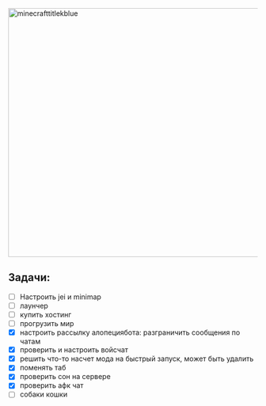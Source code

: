 <img width="2048" height="503" alt="minecrafttitlekblue" src="https://github.com/user-attachments/assets/5877a099-86fb-4bd9-bdd6-ad9626fe9309" />

## Задачи:
- [ ] Настроить jei и minimap
- [ ] лаунчер
- [ ] купить хостинг
- [ ] прогрузить мир
- [X] настроить рассылку алопециябота: разграничить сообщения по чатам
- [X] проверить и настроить войсчат
- [X] решить что-то насчет мода на быстрый запуск, может быть удалить
- [X] поменять таб
- [X] проверить сон на сервере
- [X] проверить афк чат
- [ ] собаки кошки
